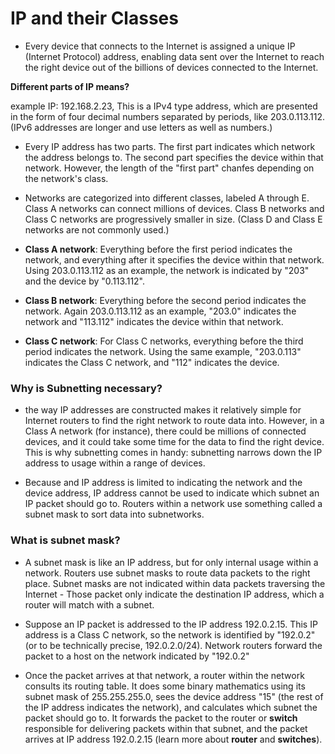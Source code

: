 # IP and their Classes

- Every device that connects to the Internet is assigned a unique IP (Internet Protocol) address, enabling data sent over the Internet to reach the right device out of the billions of devices connected to the Internet.

**Different parts of IP means?**

example IP: 192.168.2.23, This is a IPv4 type address, which are presented in the form of four decimal numbers separated by periods, like 203.0.113.112. (IPv6 addresses are longer and use letters as well as numbers.)

- Every IP address has two parts. The first part indicates which network the address belongs to. The second part specifies the device within that network. However, the length of the "first part" chanfes depending on the network's class.

- Networks are categorized into different classes, labeled A through E. Class A networks can connect millions of devices. Class B networks and Class C networks are progressively smaller in size. (Class D and Class E networks are not commonly used.)

- **Class A network**: Everything before the first period indicates the network, and everything after it specifies the device within that network. Using 203.0.113.112 as an example, the network is indicated by "203" and the device by "0.113.112".

- **Class B network**: Everything before the second period indicates the network. Again 203.0.113.112 as an example, "203.0" indicates the network and "113.112" indicates the device within that network.

- **Class C network**: For Class C networks, everything before the third period indicates the network. Using the same example, "203.0.113" indicates the Class C network, and "112" indicates the device.

### Why is Subnetting necessary?

- the way IP addresses are constructed makes it relatively simple for Internet routers to find the right network to route data into. However, in a Class A network (for instance), there could be millions of connected devices, and it could take some time for the data to find the right device. This is why subnetting comes in handy: subnetting narrows down the IP address to usage within a range of devices.

- Because and IP address is limited to indicating the network and the device address, IP address cannot be used to indicate which subnet an IP packet should go to. Routers within a network use something called a subnet mask to sort data into subnetworks.

### What is subnet mask?

- A subnet mask is like an IP address, but for only internal usage within a network. Routers use subnet masks to route data packets to the right place. Subnet masks are not indicated within data packets traversing the Internet - Those packet only indicate the destination IP address, which a router will match with a subnet.

- Suppose an IP packet is addressed to the IP address 192.0.2.15. This IP address is a Class C network, so the network is identified by "192.0.2" (or to be technically precise, 192.0.2.0/24). Network routers forward the packet to a host on the network indicated by "192.0.2"

- Once the packet arrives at that network, a router within the network consults its routing table. It does some binary mathematics using its subnet mask of 255.255.255.0, sees the device address "15" (the rest of the IP address indicates the network), and calculates which subnet the packet should go to. It forwards the packet to the router or **switch** responsible for delivering packets within that subnet, and the packet arrives at IP address 192.0.2.15 (learn more about **router** and **switches**).

